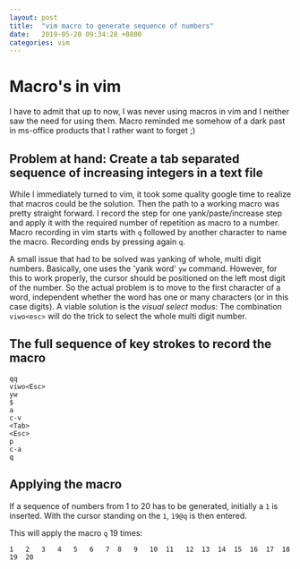 ```yaml
---
layout: post
title:  "vim macro to generate sequence of numbers"
date:   2019-05-20 09:34:28 +0800
categories: vim
---
```


# Macro's in vim
I have to admit that up to now, I was never using macros in vim and I neither saw the need for using them. Macro reminded me somehow of a dark past in ms-office products that I rather want to forget ;)

## Problem at hand: Create a tab separated sequence of increasing integers in a text file
While I immediately turned to vim, it took some quality google time to realize that macros could be the solution. Then the path to a working macro was pretty straight forward. I record the step for one yank/paste/increase step and apply it with the required number of repetition as macro to a number.
Macro recording in vim starts with `q` followed by another character to name the macro. Recording ends by pressing again `q`.

A small issue that had to be solved was yanking of whole, multi digit numbers. Basically, one uses the 'yank word' `yw` command. However, for this to work properly, the cursor should be positioned on the left most digit of the number. So the actual problem is to move to the first character of a word, independent whether the word has one or many characters (or in this case digits).
A viable solution is the *visual select* modus: The combination `viwo<esc>` will do the trick to select the whole multi digit number.

## The full sequence of key strokes to record the macro
```
qq
viwo<Esc>
yw
$
a
c-v
<Tab>
<Esc>
p
c-a
q
```

## Applying the macro
If a sequence of numbers from 1 to 20 has to be generated, initially a `1` is inserted. With the cursor standing on the `1`, `19@q` is then entered. 

This will apply the macro `q` 19 times:
```
1   2   3   4   5   6   7  8   9   10  11   12  13  14  15  16  17  18  19  20
```
